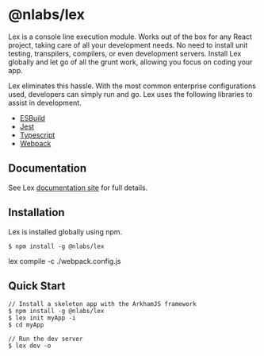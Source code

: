 # @nlabs/lex

Lex is a console line execution module. Works out of the box for any React project, taking care of all your development needs. No need to install unit testing, transpilers, compilers, or even development servers. Install Lex globally and let go of all the grunt work, allowing you focus on coding your app.

Lex eliminates this hassle. With the most common enterprise configurations used, developers can simply run and go. Lex uses the following libraries to assist in development.

- [ESBuild](https://esbuild.github.io/)
- [Jest](https://facebook.github.io/jest/)
- [Typescript](http://www.typescriptlang.org/)
- [Webpack](https://webpack.js.org/)


## Documentation

See Lex [documentation site](http://lex.nitrogenlabs.com) for full details.

## Installation

Lex is installed globally using npm.

```shell
$ npm install -g @nlabs/lex
```

lex compile -c ./webpack.config.js

## Quick Start

```shell
// Install a skeleton app with the ArkhamJS framework
$ npm install -g @nlabs/lex
$ lex init myApp -i
$ cd myApp

// Run the dev server
$ lex dev -o
```
